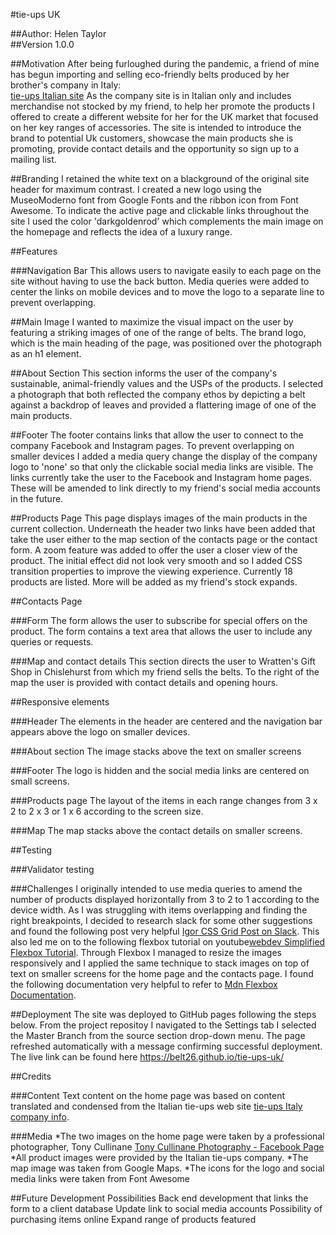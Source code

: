 #tie-ups UK 


##Author: Helen Taylor  
##Version 1.0.0

##Motivation
After being furloughed during the pandemic, a friend of mine has begun importing and selling eco-friendly belts produced by her brother's company in Italy:  
[tie-ups Italian site](https://www.tie-ups.it/?v=1471e3d26b3e)
As the company site is in Italian only and includes merchandise not stocked by my friend, to help her promote the products I offered to create a  different website for her for the UK market that focused on her key ranges of accessories. The site is intended to introduce the brand to potential Uk customers, showcase the main products she is promoting, provide contact details and the opportunity so sign up to a mailing list.

##Branding
I retained the white text on a blackground of the original site header for maximum contrast.  I created a new logo using the MuseoModerno font from Google Fonts and the ribbon icon from Font Awesome.
To indicate the active page and clickable links throughout the site I used the color 'darkgoldenrod' which complements the main image on the homepage and reflects the idea of a luxury range.

##Features

###Navigation Bar
This allows users to navigate easily to each page on the site without having to use the back button.
Media queries were added to center the links on mobile devices and to move the logo to a separate line to prevent overlapping. 

##Main Image
I wanted to maximize the visual impact on the user by featuring a striking images of one of the range of belts.
The brand logo, which is the main heading of the page, was positioned over the photograph as an h1 element.

##About Section
This section informs the user of the company's sustainable, animal-friendly values and the USPs of the products.
I selected a photograph that both reflected the company ethos by depicting a belt against a backdrop of leaves and provided a flattering image of one of the main products. 


##Footer
The footer contains links that allow the user to connect to the company Facebook and Instagram pages.
To prevent overlapping on smaller devices I added a media query change the display of the company logo to 'none' so that only the clickable social media links are visible.
The links currently take the user to the Facebook and Instagram home pages. These will be amended to link directly to my friend's social media accounts in the future.

##Products Page
This page displays images of the main products in the current collection.
Underneath the header two links have been added that take the user either to the map section of the contacts page or the contact form.
A zoom feature was added to offer the user a closer view of the product. The initial effect did not look very smooth and so I added CSS transition properties to improve the viewing experience. 
Currently 18 products are listed. More will be added as my friend's stock expands.


##Contacts Page

###Form
The form allows the user to subscribe for special offers on the product.
The form contains a text area that allows the user to include any queries or requests.

###Map and contact details
This section directs the user to Wratten's Gift Shop in Chislehurst from which my friend sells the belts. 
To the right of the map the user is provided with contact details and opening hours.

##Responsive elements

###Header
The elements in the header are centered and the navigation bar appears above the logo on smaller devices.


###About section
The image stacks above the text on smaller screens

###Footer
The logo is hidden and the social media links are centered on small screens.

###Products page
The layout of the items in each range changes from 3 x 2 to 2 x 3 or 1 x 6 according to the screen size.

###Map
The map stacks above the contact details on smaller screens.


##Testing

###Validator testing

###Challenges
I originally intended to use media queries to amend the number of products displayed horizontally from 3 to 2 to 1 according to the device width.  As I was struggling with items overlapping and finding the right breakpoints, I decided to research slack for some other suggestions and found the following post very helpful [Igor CSS Grid Post on Slack](https://code-institute-room.slack.com/archives/C0L316Z96/p1620317611161800). This also led me on to the following flexbox tutorial on youtube[webdev Simplified Flexbox Tutorial](https://www.youtube.com/watch?v=fYq5PXgSsbE).
Through Flexbox I managed to resize the images responsively and I applied the same technique to stack images on top of text on smaller screens for the home page and the contacts page.  I found the following documentation very helpful to refer to [Mdn Flexbox Documentation](https://developer.mozilla.org/en-US/docs/Learn/CSS/CSS_layout/Flexbox).


##Deployment
The site was deployed to GitHub pages following the steps below.
From the project repositoy I navigated to the Settings tab
I selected the Master Branch from the source section drop-down menu.
The page refreshed automatically with a message confirming successful deployment.
The live link can be found here https://belt26.github.io/tie-ups-uk/


##Credits

###Content
Text content on the home page was based on content translated and condensed from the Italian tie-ups web site [tie-ups Italy company info](https://www.tie-ups.it/mondo-tie-ups/?v=1471e3d26b3e).

###Media
*The two images on the home page were taken by a professional photographer, Tony Cullinane [Tony Cullinane Photography - Facebook Page](https://www.facebook.com/TonyCullinanePhotography) 
*All product images were provided by the Italian tie-ups company.
*The map image was taken from Google Maps.
*The icons for the logo and social media links were taken from Font Awesome

##Future Development Possibilities
Back end development that links the form to a client database
Update link to social media accounts
Possibility of purchasing items online
Expand range of products featured




